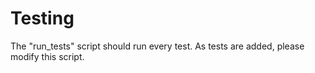Testing
=======

The "run_tests" script should run every test.
As tests are added, please modify this script.